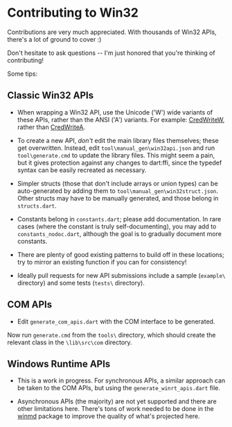 # Contributing to Win32

Contributions are very much appreciated. With thousands of Win32 APIs, there's a
lot of ground to cover :)

Don't hesitate to ask questions -- I'm just honored that you're thinking of
contributing!

Some tips:

## Classic Win32 APIs

- When wrapping a Win32 API, use the Unicode ('W') wide variants of these APIs,
  rather than the ANSI ('A') variants. For example:
  [CredWriteW](https://docs.microsoft.com/en-us/windows/win32/api/wincred/nf-wincred-credwritew),
  rather than
  [CredWriteA](https://docs.microsoft.com/en-us/windows/win32/api/wincred/nf-wincred-credwritea).

- To create a new API, *don't* edit the main library files themselves; these get
  overwritten. Instead, edit `tool\manual_gen\win32api.json` and run
  `tool\generate.cmd` to update the library files. This might seem a pain, but
  it gives protection against any changes to dart:ffi, since the typedef syntax
  can be easily recreated as necessary.

- Simpler structs (those that don't include arrays or union types) can be
  auto-generated by adding them to `tool\manual_gen\win32struct.json`. Other
  structs may have to be manually generated, and those belong in `structs.dart`.

- Constants belong in `constants.dart`; please add documentation. In rare cases
  (where the constant is truly self-documenting), you may add to
  `constants_nodoc.dart`, although the goal is to gradually document more
  constants.

- There are plenty of good existing patterns to build off in these locations;
  try to mirror an existing function if you can for consistency!

- Ideally pull requests for new API submissions include a sample (`example\`
  directory) and some tests (`tests\` directory).

## COM APIs

- Edit `generate_com_apis.dart` with the COM interface to be generated.

Now run `generate.cmd` from the `tools\` directory, which should create the
relevant class in the `\lib\src\com` directory.

## Windows Runtime APIs

- This is a work in progress. For synchronous APIs, a similar approach can be
  taken to the COM APIs, but using the `generate_winrt_apis.dart` file.

- Asynchronous APIs (the majority) are not yet supported and there are other
  limitations here. There's tons of work needed to be done in the
  [winmd](https://pub.dev/packages/winmd) package to improve the quality of
  what's projected here.
